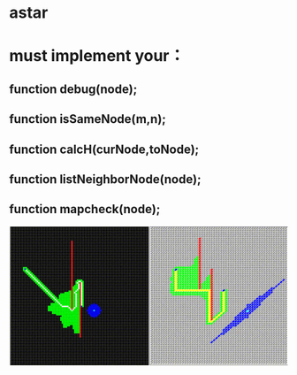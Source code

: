 # astar

# must implement your：

## function debug(node);
## function isSameNode(m,n);
## function calcH(curNode,toNode);
## function listNeighborNode(node);
## function mapcheck(node);

<img src='demo.gif'>
